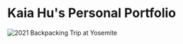 # Kaia Hu's Personal Portfolio
![2021 Backpacking Trip at Yosemite](https://drive.google.com/file/d/1NxkLRowwD-XZPlFe6VlGdnQ5hoOoOBlH/view?usp=sharing)
